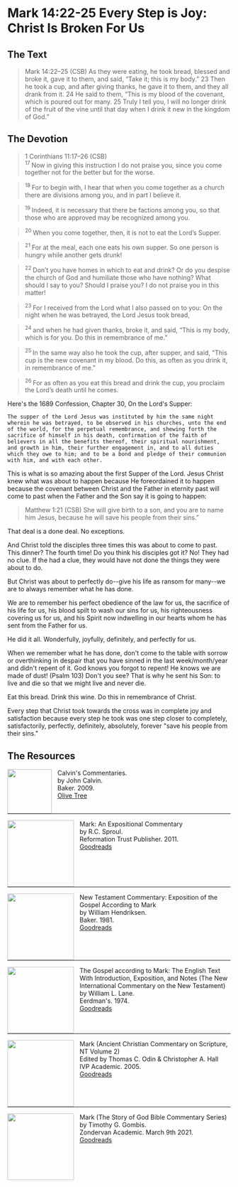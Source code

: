 # Mark 14:22-25 Every Step is Joy: Christ Is Broken For Us

## The Text

>Mark 14:22–25 (CSB)  As they were eating, he took bread, blessed and broke it, gave it to them, and said, “Take it; this is my body.” 23 Then he took a cup, and after giving thanks, he gave it to them, and they all drank from it. 24 He said to them, “This is my blood of the covenant, which is poured out for many. 25 Truly I tell you, I will no longer drink of the fruit of the vine until that day when I drink it new in the kingdom of God.”

## The Devotion

>1 Corinthians 11:17–26 (CSB)  
><sup> 17 </sup> Now in giving this instruction I do not praise you, since you come together not for the better but for the worse. 

><sup> 18 </sup> For to begin with, I hear that when you come together as a church there are divisions among you, and in part I believe it. 

><sup> 19 </sup> Indeed, it is necessary that there be factions among you, so that those who are approved may be recognized among you. 

><sup> 20 </sup> When you come together, then, it is not to eat the Lord’s Supper. 

><sup> 21 </sup> For at the meal, each one eats his own supper. So one person is hungry while another gets drunk! 

><sup> 22 </sup> Don’t you have homes in which to eat and drink? Or do you despise the church of God and humiliate those who have nothing? What should I say to you? Should I praise you? I do not praise you in this matter! 

><sup> 23 </sup> For I received from the Lord what I also passed on to you: On the night when he was betrayed, the Lord Jesus took bread, 

><sup> 24 </sup> and when he had given thanks, broke it, and said, “This is my body, which is for you. Do this in remembrance of me.” 

><sup> 25 </sup> In the same way also he took the cup, after supper, and said, “This cup is the new covenant in my blood. Do this, as often as you drink it, in remembrance of me.” 

><sup> 26 </sup> For as often as you eat this bread and drink the cup, you proclaim the Lord’s death until he comes.

Here's the 1689 Confession, Chapter 30, On the Lord's Supper:

```text
The supper of the Lord Jesus was instituted by him the same night wherein he was betrayed, to be observed in his churches, unto the end of the world, for the perpetual remembrance, and shewing forth the sacrifice of himself in his death, confirmation of the faith of believers in all the benefits thereof, their spiritual nourishment, and growth in him, their further engagement in, and to all duties which they owe to him; and to be a bond and pledge of their communion with him, and with each other.
```

This is what is so amazing about the first Supper of the Lord. Jesus Christ knew what was about to happen because He foreordained it to happen because the covenant between Christ and the Father in eternity past will come to past when the Father and the Son say it is going to happen:

>Matthew 1:21 (CSB) She will give birth to a son, and you are to name him Jesus, because he will save his people from their sins.”

That deal is a done deal. No exceptions.

And Christ told the disciples three times this was about to come to past. This dinner? The fourth time! Do you think his disciples got it? No! They had no clue. If the had a clue, they would have not done the things they were about to do.

But Christ was about to perfectly do--give his life as ransom for many--we are to always remember what he has done.

We are to remember his perfect obedience of the law for us, the sacrifice of his life for us, his blood spilt to wash our sins for us, his righteousness covering us for us, and his Spirit now indwelling in our hearts whom he has sent from the Father for us.

He did it all. Wonderfully, joyfully, definitely, and perfectly for us.

When we remember what he has done, don't come to the table with sorrow or overthinking in despair that you have sinned in the last week/month/year and didn't repent of it. God knows you forgot to repent! He knows we are made of dust! (Psalm 103) Don't you see? That is why he sent his Son: to live and die so that we might live and never die.

Eat this bread. Drink this wine. Do this in remembrance of Christ.

Every step that Christ took towards the cross was in complete joy and satisfaction because every step he took was one step closer to completely, satisfactorily, perfectly, definitely, absolutely, forever "save his people from their sins."

## The Resources

<p style="clear:both;">

<img src="/images/commentary-calvin-set.png" align="left" width="100" style="padding-right: 10px" />Calvin's Commentaries.  
by John Calvin.  
Baker. 2009.  
[Olive Tree](https://www.olivetree.com/store/product.php?productid=17517)

<p style="clear:both;">

---

<img src="/images/commentary-mark-sproul.jpg" align="left" width="150" style="padding-right: 10px" />Mark: An Expositional Commentary  
by R.C. Sproul.  
Reformation Trust Publisher. 2011.  
[Goodreads](https://www.goodreads.com/book/show/13329901-mark?ac=1&from_search=true&qid=AjPCOwNAXj&rank=1)

<p style="clear:both;">

---

<img src="/images/commentary-mark-hendriksen.jpg" align="left" width="150" style="padding-right: 10px" />New Testament Commentary: Exposition of the Gospel According to Mark  
by William Hendriksen.  
Baker. 1981.  
[Goodreads](https://www.goodreads.com/book/show/2365098.Mark)

<p style="clear:both;">

---

<img src="/images/commentary-mark-lane.jpg" align="left" width="150" style="padding-right: 10px" />The Gospel according to Mark: The English Text With Introduction, Exposition, and Notes (The New International Commentary on the New Testament)  
by William L. Lane.  
Eerdman's. 1974.  
[Goodreads](https://www.goodreads.com/book/show/978619.The_Gospel_of_Mark?from_search=true&from_srp=true&qid=UOUMUiJ7z4&rank=2)

<p style="clear:both;">

---

<img src="/images/commentary-mark-oden.jpg" align="left" width="150" style="padding-right: 10px" />Mark (Ancient Christian Commentary on Scripture, NT Volume 2)  
Edited by Thomas C. Odin & Christopher A. Hall  
IVP Academic. 2005.  
[Goodreads](https://www.goodreads.com/book/show/33015669-mark)

<p style="clear:both;">

---

<img src="/images/commentary-mark-gombis.jpg" align="left" width="150" style="padding-right: 10px" />Mark (The Story of God Bible Commentary Series)  
by Timothy G. Gombis.   
Zondervan Academic. March 9th 2021.  
[Goodreads](https://www.goodreads.com/book/show/54287613-mark)

<p style="clear:both;">
